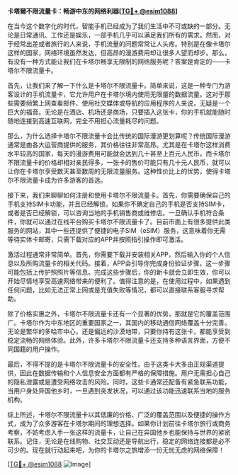 **卡塔爾不限流量卡：畅游中东的网络利器[[TG💪+ @esim1088](https://t.me/s/esim1088)]**

在当今这个数字化的时代，智能手机已经成为了我们生活中不可或缺的一部分。无论是日常通讯、工作还是娱乐，一部手机几乎可以满足我们所有的需求。然而，对于经常出差或者旅行的人来说，手机流量的问题常常让人头疼。特别是在像卡塔尔这样的国家，网络环境虽然发达，但高昂的漫游费用却让很多人望而却步。那么，有没有一种方式能让我们在卡塔尔畅享无限制的网络服务呢？答案是肯定的——卡塔尔不限流量卡。

首先，让我们来了解一下什么是卡塔尔不限流量卡。简单来说，这是一种专门为游客设计的手机流量卡，它允许用户在卡塔尔境内使用无限量的数据流量。这对于那些需要频繁上网查看邮件、使用社交媒体或导航的应用程序的人来说，无疑是一个巨大的福音。无论是在酒店、机场还是商场，只要插入这张卡，你的手机就能随时随地连接到高速互联网，完全不用担心流量耗尽的问题。

那么，为什么选择卡塔尔不限流量卡会比传统的国际漫游更划算呢？传统国际漫游通常是由各大运营商提供的服务，其价格往往非常高昂。尤其是在卡塔尔这样消费水平较高的国家，每天的漫游费用可能就会达到几十甚至上百元人民币。而卡塔尔不限流量卡的价格却相对亲民得多，一张卡的售价可能只有几十元人民币，就可以让你在卡塔尔享受数天甚至数周的无限流量服务。这种性价比上的优势，使得卡塔尔不限流量卡成为许多游客的首选。

接下来，我们来聊聊如何注册和使用卡塔尔不限流量卡。首先，你需要确保自己的手机支持SIM卡功能，并且已经解锁。如果你不确定自己的手机是否支持SIM卡，或者是否已经解锁，可以咨询当地的手机销售商或维修店。一旦确认手机符合条件，你就可以通过在线平台购买卡塔尔不限流量卡了。目前市面上有很多提供此类服务的网站，其中一些还提供了便捷的电子SIM（eSIM）服务，这意味着你无需等待实体卡邮寄，只需下载对应的APP并按照指引操作即可激活。

激活过程通常非常简单。首先，你需要下载并安装相关APP，然后输入你的个人信息以及所购流量卡的相关代码。接着，APP会引导你完成身份验证步骤，这一步骤可能包括上传护照照片等信息。完成这些步骤后，你的新卡就会立即生效，你可以开始尽情地享受高速网络带来的便利了。值得注意的是，在使用过程中，如果遇到任何问题，比如无法正常上网或是充值失败等情况，都可以直接联系客服寻求帮助。

除了价格实惠之外，卡塔尔不限流量卡还有一个显著的优势，那就是它的覆盖范围广。卡塔尔作为中东地区的重要国家之一，其国内的移动通信网络覆盖十分完善。无论是繁华的多哈市中心，还是偏远的沙漠地带，只要你持有这张卡，都能享受到稳定流畅的网络体验。此外，许多卡塔尔不限流量卡还支持多种语言界面，方便不同国籍的用户操作。

最后，不得不提的是卡塔尔不限流量卡的安全性。由于这类卡大多由正规渠道提供，因此在数据传输和个人信息安全方面都有严格的保障措施。用户无需担心自己的隐私泄露或是遭受网络攻击的风险。同时，这些卡通常还配备有紧急联系功能，当用户身处异国他乡时，一旦遇到突发状况，可以通过该功能迅速联系当地的服务机构。

综上所述，卡塔尔不限流量卡以其低廉的价格、广泛的覆盖范围以及便捷的操作方式，成为了众多游客在卡塔尔期间的理想选择。如果你计划前往卡塔尔旅行或商务考察，不妨考虑入手一张这样的流量卡，让自己在异国他乡也能保持与世界的紧密联系。记住，无论是在线购物、社交互动还是导航出行，稳定的网络连接都是必不可少的。现在就行动起来吧，为你的卡塔尔之旅增添一份无忧无虑的网络保障！

[[TG💪+ @esim1088](https://t.me/s/esim1088) ![Image](https://i.postimg.cc/4NQfJmqS/Snipaste-2025-05-13-00-14-12.png)]